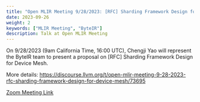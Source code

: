 ```yaml
---
title: "Open MLIR Meeting 9/28/2023: [RFC] Sharding Framework Design for Device Mesh"
date: 2023-09-26
weight: 2
keywords: ["MLIR Meeting", "ByteIR"]
description: Talk at Open MLIR Meeting
---
```



On 9/28/2023 (9am California Time, 16:00 UTC), 
Chengji Yao will represent the ByteIR team to present a proposal on \[RFC\] Sharding Framework Design for Device Mesh.

More details:
https://discourse.llvm.org/t/open-mlir-meeting-9-28-2023-rfc-sharding-framework-design-for-device-mesh/73695


[Zoom Meeting Link](https://us06web.zoom.us/j/85151090498?pwd=QUdqUGNETzVxMTBnM1p4UDVrdVVKUT09)

